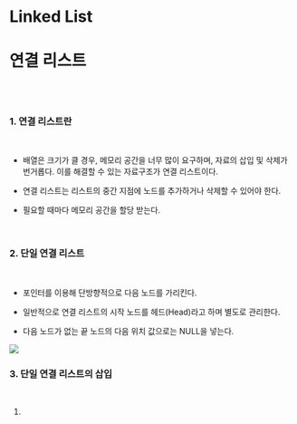 # Linked List

# 연결 리스트

<br/>
<br/>

### 1. 연결 리스트란

<br/>


* 배열은 크기가 클 경우, 메모리 공간을 너무 많이 요구하며, 자료의 삽입 및 삭제가 번거롭다. 이를 해결할 수 있는 자료구조가 연결 리스트이다.

* 연결 리스트는 리스트의 중간 지점에 노드를 추가하거나 삭제할 수 있어야 한다.

* 필요할 때마다 메모리 공간을 할당 받는다.

<br/>


### 2. 단일 연결 리스트

<br/>

* 포인터를 이용해 단방향적으로 다음 노드를 가리킨다.

* 일반적으로 연결 리스트의 시작 노드를 헤드(Head)라고 하며 별도로 관리한다.

* 다음 노드가 없는 끝 노드의 다음 위치 값으로는 NULL을 넣는다.

<img src="https://user-images.githubusercontent.com/78206106/106375933-e9ff3d00-63d3-11eb-9493-f14a7346bd56.PNG">

<br/>

### 3. 단일 연결 리스트의 삽입

<br/>

1. 



